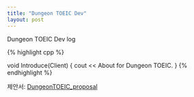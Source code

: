 ```yaml
---
title: "Dungeon TOEIC Dev"
layout: post
---
```


Dungeon TOEIC Dev log

{% highlight cpp %}

void Introduce(Client)
{
  cout << About for Dungeon TOEIC.
}
{% endhighlight %}


제안서: [DungeonTOEIC_proposal]

[DungeonTOEIC_proposal]: https://ironin0923.github.io/myInfo/PDF/%EB%82%98%EB%AD%87%EA%B0%80%EC%A7%80_SW%EC%BA%A1%EC%8A%A4%ED%86%A4%EB%94%94%EC%9E%90%EC%9D%B8_%EC%B5%9C%EC%A2%85%EC%A0%9C%EC%95%88%EC%84%9C.pdf
